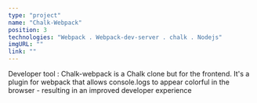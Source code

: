 ```yaml
---
type: "project"
name: "Chalk-Webpack"
position: 3
technologies: "Webpack . Webpack-dev-server . chalk . Nodejs"
imgURL: ""
link: ""
---
```


Developer tool : Chalk-webpack is a Chalk clone but for the frontend. It's a plugin for webpack that allows console.logs to appear colorful in the browser - resulting in an improved developer experience